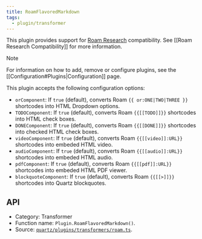 ```yaml
---
title: RoamFlavoredMarkdown
tags:
  - plugin/transformer
---
```


This plugin provides support for [Roam Research](https://roamresearch.com) compatibility. See [[Roam Research Compatibility]] for more information.

> [!note]
> For information on how to add, remove or configure plugins, see the [[Configuration#Plugins|Configuration]] page.

This plugin accepts the following configuration options:

- `orComponent`: If `true` (default), converts Roam `{{ or:ONE|TWO|THREE }}` shortcodes into HTML Dropdown options.
- `TODOComponent`: If `true` (default), converts Roam `{{[[TODO]]}}` shortcodes into HTML check boxes.
- `DONEComponent`: If `true` (default), converts Roam `{{[[DONE]]}}` shortcodes into checked HTML check boxes.
- `videoComponent`: If `true` (default), converts Roam `{{[[video]]:URL}}` shortcodes into embeded HTML video.
- `audioComponent`: If `true` (default), converts Roam `{{[[audio]]:URL}}` shortcodes into embeded HTML audio.
- `pdfComponent`: If `true` (default), converts Roam `{{[[pdf]]:URL}}` shortcodes into embeded HTML PDF viewer.
- `blockquoteComponent`: If `true` (default), converts Roam `{{[[>]]}}` shortcodes into Quartz blockquotes.

## API

- Category: Transformer
- Function name: `Plugin.RoamFlavoredMarkdown()`.
- Source: [`quartz/plugins/transformers/roam.ts`](https://github.com/jackyzha0/quartz/blob/v4/quartz/plugins/transformers/roam.ts).
